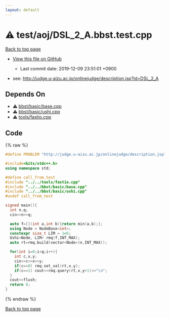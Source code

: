 ```yaml
---
layout: default
---
```


<!-- mathjax config similar to math.stackexchange -->
<script type="text/javascript" async
  src="https://cdnjs.cloudflare.com/ajax/libs/mathjax/2.7.5/MathJax.js?config=TeX-MML-AM_CHTML">
</script>
<script type="text/x-mathjax-config">
  MathJax.Hub.Config({
    TeX: { equationNumbers: { autoNumber: "AMS" }},
    tex2jax: {
      inlineMath: [ ['$','$'] ],
      processEscapes: true
    },
    "HTML-CSS": { matchFontHeight: false },
    displayAlign: "left",
    displayIndent: "2em"
  });
</script>

<script type="text/javascript" src="https://cdnjs.cloudflare.com/ajax/libs/jquery/3.4.1/jquery.min.js"></script>
<script src="https://cdn.jsdelivr.net/npm/jquery-balloon-js@1.1.2/jquery.balloon.min.js" integrity="sha256-ZEYs9VrgAeNuPvs15E39OsyOJaIkXEEt10fzxJ20+2I=" crossorigin="anonymous"></script>
<script type="text/javascript" src="../../../assets/js/copy-button.js"></script>
<link rel="stylesheet" href="../../../assets/css/copy-button.css" />


# :warning: test/aoj/DSL_2_A.bbst.test.cpp
<a href="../../../index.html">Back to top page</a>

* <a href="{{ site.github.repository_url }}/blob/master/test/aoj/DSL_2_A.bbst.test.cpp">View this file on GitHub</a>
    - Last commit date: 2019-12-09 23:51:01 +0900


* see: <a href="http://judge.u-aizu.ac.jp/onlinejudge/description.jsp?id=DSL_2_A">http://judge.u-aizu.ac.jp/onlinejudge/description.jsp?id=DSL_2_A</a>


## Depends On
* :warning: <a href="../../../library/bbst/basic/base.cpp.html">bbst/basic/base.cpp</a>
* :warning: <a href="../../../library/bbst/basic/ushi.cpp.html">bbst/basic/ushi.cpp</a>
* :warning: <a href="../../../library/tools/fastio.cpp.html">tools/fastio.cpp</a>


## Code
{% raw %}
```cpp
#define PROBLEM "http://judge.u-aizu.ac.jp/onlinejudge/description.jsp?id=DSL_2_A"

#include<bits/stdc++.h>
using namespace std;

#define call_from_test
#include "../../tools/fastio.cpp"
#include "../../bbst/basic/base.cpp"
#include "../../bbst/basic/ushi.cpp"
#undef call_from_test

signed main(){
  int n,q;
  cin>>n>>q;

  auto f=[](int a,int b){return min(a,b);};
  using Node = NodeBase<int>;
  constexpr size_t LIM = 1e6;
  Ushi<Node, LIM> rmq(f,INT_MAX);
  auto rt=rmq.build(vector<Node>(n,INT_MAX));

  for(int i=0;i<q;i++){
    int c,x,y;
    cin>>c>>x>>y;
    if(c==0) rmq.set_val(rt,x,y);
    if(c==1) cout<<rmq.query(rt,x,y+1)<<"\n";
  }
  cout<<flush;
  return 0;
}

```
{% endraw %}

<a href="../../../index.html">Back to top page</a>


